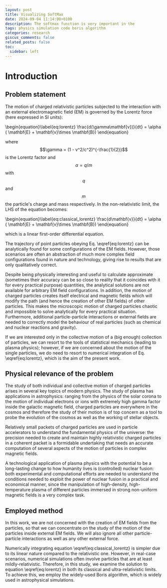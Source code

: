 ```yaml
---
layout: post
title: Visualizing SoftMax
date: 2024-09-04 11:14:00+0100
description: The softmax function is very important in the
tags: physics simulation code boris algorithm
categories: research
giscus_comments: false
related_posts: false
toc:
  sidebar: left
---
```


# Introduction

## Problem statement

The motion of charged relativistic particles subjected to the interaction with an external electromagnetic field (EM) is governed by the Lorentz force (here expressed in SI units):

\begin{equation}\label{eq:lorentz}
    \frac{d(\gamma\mathbf{v})}{dt} = \alpha ( \mathbf{E} + \mathbf{v}\times \mathbf{B})
\end{equation}

where $$\gamma = (1 - v^2/c^2)^{-\frac{1}{2}}$$ is the Lorentz factor and $$\alpha = q/m$$ with $$q$$ and $$m$$ the particle's charge and mass respectively. In the non-relativistic limit, the LHS of the equation becomes:

\begin{equation}\label{eq:classical_lorentz}
    \frac{d\mathbf{v}}{dt} = \alpha ( \mathbf{E} + \mathbf{v}\times \mathbf{B})
\end{equation}

which is a linear first-order differential equation.

The trajectory of point particles obeying Eq. \eqref{eq:lorentz} can be analytically found for some configurations of the EM fields. However, those scenarios are often an abstraction of much more complex field configurations found in nature and technology, giving rise to results that are only qualitatively correct.

Despite being physically interesting and useful to calculate approximate (sometimes their accuracy can be so close to reality that it coincides with it for every practical purpose) quantities, the analytical solutions are not available for arbitrary EM field configurations. In addition, the motion of charged particles creates itself electrical and magnetic fields which will modify the path (and hence the creation of other EM fields) of other particles. This makes the microscopic motion of charged particles chaotic and impossible to solve analytically for every practical situation. Furthermore, additional particle-particle interactions or external fields are needed to correctly model the behaviour of real particles (such as chemical and nuclear reactions and gravity).

If we are interested only in the collective motion of a (big enough) collection of particles, we can resort to the tools of statistical mechanics (leading to plasma physics); however, if we are concerned about the motion of the single particles, we do need to resort to numerical integration of Eq. \eqref{eq:lorentz}, which is the aim of the present work.

## Physical relevance of the problem

The study of both individual and collective motion of charged particles arises in several key topics of modern physics. The study of plasma has applications in astrophysics: ranging from the physics of the solar corona to the motion of individual electrons or ions with extremely high gamma factor inside the galactic magnetic field, charged particles are everywhere in the cosmos and therefore the study of their motion is of top concern as a tool to probe the evolution of the cosmos as well as the working of stellar objects.

Relatively small packets of charged particles are used in particle accelerators to understand the fundamental physics of the universe: the precision needed to create and maintain highly relativistic charged particles in a coherent packet is a formidable undertaking that needs an accurate computation of several aspects of the motion of particles in complex magnetic fields.

A technological application of plasma physics with the potential to be a long-lasting change to how humanity lives is (controlled) nuclear fusion: both experimental and computational efforts are needed to understand the conditions needed to exploit the power of nuclear fusion in a practical and economical manner, since the manipulation of high-density, high-temperature plasma of different particles immersed in strong non-uniform magnetic fields is a very complex task.

## Employed method

In this work, we are not concerned with the creation of EM fields from the particles, so that we can concentrate on the study of the motion of the particles inside external EM fields. We will also ignore all other particle-particle interactions as well as any other external force.

Numerically integrating equation \eqref{eq:classical_lorentz} is simpler due to its linear nature compared to the relativistic one. However, in real-case scenarios, numerical simulations often involve particles that are at least mildly-relativistic. Therefore, in this study, we examine the solution to equation \eqref{eq:lorentz} in both its classical and ultra-relativistic limits. To achieve this, we employ the widely-used Boris algorithm, which is widely used in astrophysical simulations.